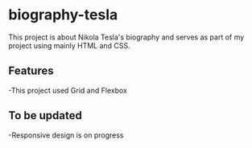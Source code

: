 # biography-tesla
This project is about Nikola Tesla's biography and serves as part of my project using mainly HTML and CSS.

## Features
-This project used Grid and Flexbox

## To be updated
-Responsive design is on progress
